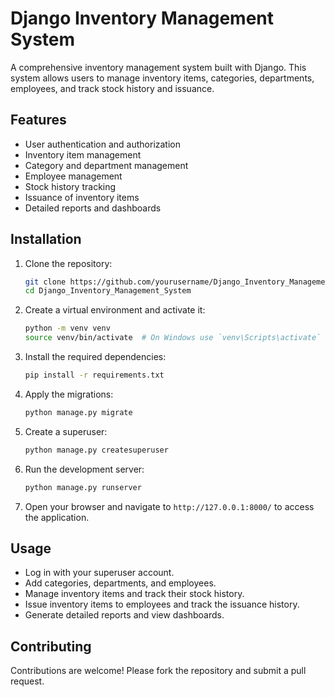 # Django Inventory Management System

A comprehensive inventory management system built with Django. This system allows users to manage inventory items, categories, departments, employees, and track stock history and issuance.

## Features

- User authentication and authorization
- Inventory item management
- Category and department management
- Employee management
- Stock history tracking
- Issuance of inventory items
- Detailed reports and dashboards

## Installation

1. Clone the repository:
    ```sh
    git clone https://github.com/yourusername/Django_Inventory_Management_System.git
    cd Django_Inventory_Management_System
    ```

2. Create a virtual environment and activate it:
    ```sh
    python -m venv venv
    source venv/bin/activate  # On Windows use `venv\Scripts\activate`
    ```

3. Install the required dependencies:
    ```sh
    pip install -r requirements.txt
    ```

4. Apply the migrations:
    ```sh
    python manage.py migrate
    ```

5. Create a superuser:
    ```sh
    python manage.py createsuperuser
    ```

6. Run the development server:
    ```sh
    python manage.py runserver
    ```

7. Open your browser and navigate to `http://127.0.0.1:8000/` to access the application.

## Usage

- Log in with your superuser account.
- Add categories, departments, and employees.
- Manage inventory items and track their stock history.
- Issue inventory items to employees and track the issuance history.
- Generate detailed reports and view dashboards.


## Contributing

Contributions are welcome! Please fork the repository and submit a pull request.





